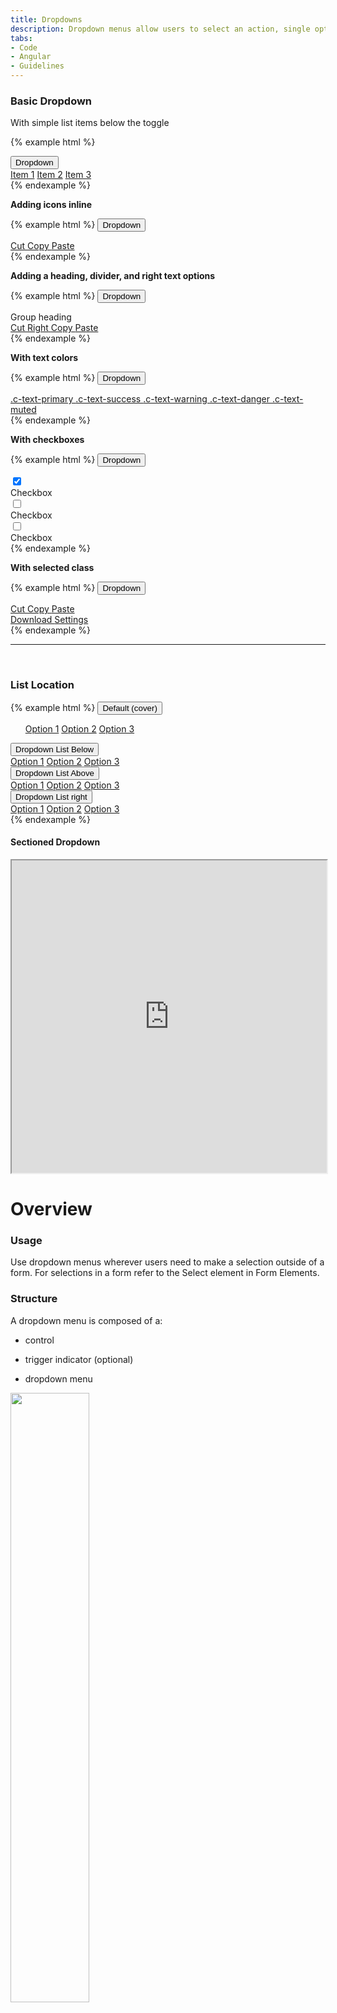 ```yaml
---
title: Dropdowns
description: Dropdown menus allow users to select an action, single option or selection of options from a set of choices.
tabs:
- Code
- Angular
- Guidelines
---
```


<!-- Start Cupcake Code Tab -->
<div id="code" class="docs-tabs-content" markdown="1">

### Basic Dropdown
With simple list items below the toggle

{% example html %}
<div class="c-dropdown">
	<button class="c-btn c-btn-secondary">
		Dropdown
		<i class="fa fa-angle-down" aria-hidden="true"></i>
	</button>
	<div class="c-dropdown-list c-dropdown-list-below">
		<a class="c-dropdown-item" href="#">Item 1</a>
		<a class="c-dropdown-item" href="#">Item 2</a>
		<a class="c-dropdown-item" href="#">Item 3</a>
	</div>
</div>
{% endexample %}



**Adding icons inline**

{% example html %}
<span class="c-dropdown">
<button class="c-btn c-btn-secondary">
	Dropdown 
<i class="fa fa-angle-down" aria-hidden="true"></i>
</button>

<div class="c-dropdown-list c-dropdown-list-below">
	<a class="c-dropdown-item" href="#">
		<span class="c-dropdown-icon fas fa-cut"></span>
		Cut
	</a>
	<a class="c-dropdown-item" href="#">
		<span class="c-dropdown-icon fas fa-copy"></span>
		Copy
	</a>
	<a class="c-dropdown-item" href="#">
		<span class="c-dropdown-icon fas fa-paste"></span>
		Paste
	</a>
</div>
</span>
{% endexample %}



**Adding a heading, divider, and right text options**

{% example html %}
<span class="c-dropdown">
<button class="c-btn c-btn-secondary">
	Dropdown 
<i class="fa fa-angle-down" aria-hidden="true"></i>
</button>

<div class="c-dropdown-list c-dropdown-list-below">
<div class="c-dropdown-heading">Group heading</div>
<div class="c-dropdown-divider"></div>
	<a class="c-dropdown-item" href="#">
		<span class="c-dropdown-icon fas fa-cut"></span>
		Cut
		<span class="c-pull-right c-badge c-badge-sm c-badge-indigo">Right</span>
	</a>
	<a class="c-dropdown-item" href="#">
		<span class="c-dropdown-icon fas fa-copy"></span>
		Copy
	</a>
	<a class="c-dropdown-item" href="#">
		<span class="c-dropdown-icon fas fa-paste"></span>
		Paste
	</a>
</div>
</span>
{% endexample %}



**With text colors**

{% example html %}
<span class="c-dropdown">
<button class="c-btn c-btn-secondary">
	Dropdown 
<i class="fa fa-angle-down" aria-hidden="true"></i>
</button>

<div class="c-dropdown-list c-dropdown-list-below">
	<a class="c-dropdown-item c-text-primary" href="#">
		.c-text-primary
	</a>
	<a class="c-dropdown-item c-text-success" href="#">
		.c-text-success
	</a>
	<a class="c-dropdown-item c-text-warning" href="#">
		.c-text-warning
	</a>
	<a class="c-dropdown-item c-text-danger" href="#">
		.c-text-danger
	</a>
	<a class="c-dropdown-item c-text-muted" href="#">
		.c-text-muted
	</a>
</div>
</span>
{% endexample %}



**With checkboxes**

{% example html %}
<span class="c-dropdown">
<button class="c-btn c-btn-secondary">
	Dropdown 
<i class="fa fa-angle-down" aria-hidden="true"></i>
</button>

<div class="c-dropdown-list c-dropdown-list-below">
	<span class="c-dropdown-item">
		<div class="c-checkbox">
			<input type="checkbox" id="demo" name="radio" checked>
			<label></label>
		</div>
		Checkbox
	</span>
	<span class="c-dropdown-item">
		<div class="c-checkbox">
			<input type="checkbox" id="demo" name="radio">
			<label></label>
		</div>
		Checkbox
	</span>
	<span class="c-dropdown-item">
		<div class="c-checkbox">
			<input type="checkbox" id="demo" name="radio">
			<label></label>
		</div>
		Checkbox
	</span>
</div>
</span>
{% endexample %}



**With selected class**

{% example html %}
<span class="c-dropdown">
<button class="c-btn c-btn-secondary">
	Dropdown 
<i class="fa fa-angle-down" aria-hidden="true"></i>
</button>

<div class="c-dropdown-list c-dropdown-list-below">
	<a class="c-dropdown-item" href="#">
		<span class="c-dropdown-icon fas fa-cut"></span>
		Cut
	</a>
	<a class="c-dropdown-item" href="#">
		<span class="c-dropdown-icon fas fa-copy"></span>
		Copy
	</a>
	<a class="c-dropdown-item c-dropdown-item-selected" href="#">
		<span class="c-dropdown-icon fas fa-paste"></span>
		Paste
	</a>
	<div class="c-dropdown-divider"></div>
	<a class="c-dropdown-item" href="#">
		<span class="c-dropdown-icon fas fa-download"></span>
		Download
	</a>
	<a class="c-dropdown-item" href="#">
		<span class="c-dropdown-icon fas fa-cog"></span>
		Settings
	</a>
</div>
</span>
{% endexample %}

<hr>
<br>

### List Location

{% example html %}
<span class="c-dropdown">
<button class="c-btn c-btn-primary">
    Default (cover) <i class="fa fa-angle-down" aria-hidden="true"></i>
</button>
<ul class="c-dropdown-list">
    <a class="c-dropdown-item" href="#">Option 1</a>
    <a class="c-dropdown-item" href="#">Option 2</a>
    <a class="c-dropdown-item" href="#">Option 3</a>
</ul>
</span>

<span class="c-dropdown">
<button class="c-btn c-btn-primary">
    Dropdown List Below <i class="fas fa-angle-down" aria-hidden="true"></i>
</button>
<div class="c-dropdown-list c-dropdown-list-below">
    <a class="c-dropdown-item" href="#">Option 1</a>
    <a class="c-dropdown-item" href="#">Option 2</a>
    <a class="c-dropdown-item" href="#">Option 3</a>
</div>
</span>

<span class="c-dropdown">
<button class="c-btn c-btn-primary">
    Dropdown List Above <i class="fa fa-angle-down" aria-hidden="true"></i>
</button>
<div class="c-dropdown-list c-dropdown-list-above">
  <a class="c-dropdown-item" href="#">Option 1</a>
  <a class="c-dropdown-item" href="#">Option 2</a>
  <a class="c-dropdown-item" href="#">Option 3</a>
</div>
</span>

<span class="c-dropdown">
<button class="c-btn c-btn-primary">
    Dropdown List right <i class="fa fa-angle-down" aria-hidden="true"></i>
</button>
<div class="c-dropdown-list c-dropdown-list-below c-dropdown-list-right">
  <a class="c-dropdown-item" href="#">Option 1</a>
  <a class="c-dropdown-item" href="#">Option 2</a>
  <a class="c-dropdown-item" href="#">Option 3</a>
</div>
</span>
{% endexample %}


</div>
<!-- End Cupcake Code Tab -->

<!-- Start Angular Code Tab -->
<div id="angular" class="docs-tabs-content" markdown="1">

#### Sectioned Dropdown
<iframe title="storybook" width="100%" height="500px" src="https://pages.code.ipreo.com/ipreo/sprinkles/?path=/story/components-dropdowns--sectioned&nav=0"></iframe>

</div>
<!-- End Angular Code Tab -->


<!-- Start Design Tab -->
<div id="guidelines" class="docs-tabs-content" markdown="1">

# Overview

### Usage
Use dropdown menus wherever users need to make a selection outside of a form. For selections in a form refer to the Select element in Form Elements.

### Structure
A dropdown menu is composed of a:

- control

- trigger indicator (optional)

- dropdown menu


<img src="{{ site.url }}{{ site.baseurl }}/assets/img/elements/dropdowns/dropdown-breakdown@2x.png" width="50%;">

<br>

### Behaviour
When the control is triggered, a dropdown menu slides out to reveal a set of choices. The dropdown menu can slide up, down, left or right. This is either pre-determined or influenced by proximity to the browser frame.

Dropdown menus are by default not scrollable, but can be made to scroll for long lists such as filters.

Dropdown menus can be closed by:

- selecting an item

- clicking the dropdown control

- clicking anywhere on the page

### States
Dropdown buttons generally have the following states:

- default

- hover

- active

- disabled

### Labels
Limit wording on dropdown labels to two to three words max. Try and use wording and terms that need no additional explanation.

### Menu items
Dropdown menu items have different configurations depending on the requirements.

Some options and application examples:

- text only (select an action eg. export)

- icon + text (standard menu item eg. sign out)

- checkbox + text (multiple selections eg. select filters)

- text + badge (new menu item)

### Grouping and dividers
Relevant menu items can be grouped under a non selectable heading. Dividers can separate grouped menu items.

### Selected & pre-selected items
Selected and pre-selected items should be visible with a selected class applied to the menu item.

### Combined with a dropdown button
Dropdown menus are typically combined with a dropdown button, but can also be triggered by other controls.

### Combined with other controls
Dropdown menus can also be triggered by specific controls:

- icon buttons (for instance the More menu)

- avatars (account menu)

- Text link as dropdown control (table filters and column selectors)

### Best practices
- Use dropdown menus only where it is the most suitable selection control for the job

- Dropdown menu use on mobile devices need additional considerations

- Always indicate if an item is selected or pre-selected

- Always disable or remove items that are not otherwise available or selectable

- Keep all wording short and concise

- Truncate menu items that extend beyond the container border

- Only vertical scrolling (for an appropriate use case) is recommended. Avoid horizontal scrolling.


<hr>

## Examples

**A dropdown with a list that extends beyond its max height can be configured to scroll**

<img src="{{ site.url }}{{ site.baseurl }}/assets/img/elements/dropdowns/scroll-example@2x.png" width="50%;">

<br>

**A header groups export options and dividers seperate or group relevant links**

<img src="{{ site.url }}{{ site.baseurl }}/assets/img/elements/dropdowns/grouping-example@2x.png" width="50%;">

<br>

**A selected state indicates that a selection is currently active**

<img src="{{ site.url }}{{ site.baseurl }}/assets/img/elements/dropdowns/selected-example@2x.png" width="50%;">

<br>

**A button icon triggers a "more" menu and a badge indicates that a link has recently been added**

<img src="{{ site.url }}{{ site.baseurl }}/assets/img/elements/dropdowns/icon-button-combination-example@2x.png" width="50%;">

<br>

**An account avatar triggers a dropdown with account and user related options**

<img src="{{ site.url }}{{ site.baseurl }}/assets/img/elements/dropdowns/avatar-combination-example@2x.png" width="50%;">

</div>
<!-- End Design Tab -->




